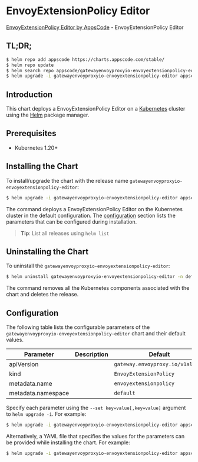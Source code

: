 # EnvoyExtensionPolicy Editor

[EnvoyExtensionPolicy Editor by AppsCode](https://appscode.com) - EnvoyExtensionPolicy Editor

## TL;DR;

```bash
$ helm repo add appscode https://charts.appscode.com/stable/
$ helm repo update
$ helm search repo appscode/gatewayenvoyproxyio-envoyextensionpolicy-editor --version=v0.23.0
$ helm upgrade -i gatewayenvoyproxyio-envoyextensionpolicy-editor appscode/gatewayenvoyproxyio-envoyextensionpolicy-editor -n default --create-namespace --version=v0.23.0
```

## Introduction

This chart deploys a EnvoyExtensionPolicy Editor on a [Kubernetes](http://kubernetes.io) cluster using the [Helm](https://helm.sh) package manager.

## Prerequisites

- Kubernetes 1.20+

## Installing the Chart

To install/upgrade the chart with the release name `gatewayenvoyproxyio-envoyextensionpolicy-editor`:

```bash
$ helm upgrade -i gatewayenvoyproxyio-envoyextensionpolicy-editor appscode/gatewayenvoyproxyio-envoyextensionpolicy-editor -n default --create-namespace --version=v0.23.0
```

The command deploys a EnvoyExtensionPolicy Editor on the Kubernetes cluster in the default configuration. The [configuration](#configuration) section lists the parameters that can be configured during installation.

> **Tip**: List all releases using `helm list`

## Uninstalling the Chart

To uninstall the `gatewayenvoyproxyio-envoyextensionpolicy-editor`:

```bash
$ helm uninstall gatewayenvoyproxyio-envoyextensionpolicy-editor -n default
```

The command removes all the Kubernetes components associated with the chart and deletes the release.

## Configuration

The following table lists the configurable parameters of the `gatewayenvoyproxyio-envoyextensionpolicy-editor` chart and their default values.

|     Parameter      | Description |                   Default                   |
|--------------------|-------------|---------------------------------------------|
| apiVersion         |             | <code>gateway.envoyproxy.io/v1alpha1</code> |
| kind               |             | <code>EnvoyExtensionPolicy</code>           |
| metadata.name      |             | <code>envoyextensionpolicy</code>           |
| metadata.namespace |             | <code>default</code>                        |


Specify each parameter using the `--set key=value[,key=value]` argument to `helm upgrade -i`. For example:

```bash
$ helm upgrade -i gatewayenvoyproxyio-envoyextensionpolicy-editor appscode/gatewayenvoyproxyio-envoyextensionpolicy-editor -n default --create-namespace --version=v0.23.0 --set apiVersion=gateway.envoyproxy.io/v1alpha1
```

Alternatively, a YAML file that specifies the values for the parameters can be provided while
installing the chart. For example:

```bash
$ helm upgrade -i gatewayenvoyproxyio-envoyextensionpolicy-editor appscode/gatewayenvoyproxyio-envoyextensionpolicy-editor -n default --create-namespace --version=v0.23.0 --values values.yaml
```
